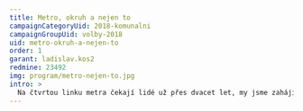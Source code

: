 ```yaml
---
title: Metro, okruh a nejen to
campaignCategoryUid: 2018-komunalni
campaignGroupUid: volby-2018
uid: metro-okruh-a-nejen-to
order: 1
garant: ladislav.kos2
redmine: 23492
img: program/metro-nejen-to.jpg
intro: >
  Na čtvrtou linku metra čekají lidé už přes dvacet let, my jsme zahájili výstavbu formou geologického průzkumu. Tramvaje jako ekologická forma dopravy vyjedou okrajových částí města, například na Budějovickou, Motol nebo Strahov, k tomu jsme již schválili řadu potřebných dokumentů. Železnice představuje nevyužívanou kapacitu, která již stojí, otevřeme ji proto Pražanům více.<br/><br/>Snažíme se o odblokování dostavby Pražského okruhu. Urychlíme rovněž i dokončení Městského okruhu. Vybudujeme záchytná kapacitní parkoviště pro krátkodobé i dlouhodobé stání návštěvníků.
---
```


